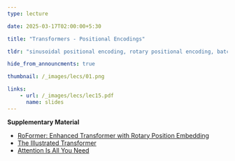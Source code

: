 ```yaml
---
type: lecture

date: 2025-03-17T02:00:00+5:30

title: "Transformers - Positional Encodings"

tldr: "sinusoidal positional encoding, rotary positional encoding, batch and layer normalization"

hide_from_announcments: true

thumbnail: /_images/lecs/01.png

links: 
    - url: /_images/lecs/lec15.pdf
      name: slides
---
```

**Supplementary Material**
- [RoFormer: Enhanced Transformer with Rotary Position Embedding](https://arxiv.org/abs/2104.09864)
- [The Illustrated Transformer](https://jalammar.github.io/illustrated-transformer/)
- [Attention Is All You Need](https://arxiv.org/abs/1706.03762)
